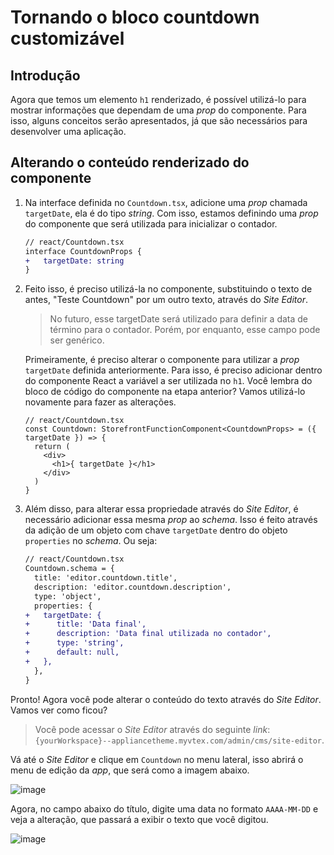 # Tornando o bloco countdown customizável

## Introdução
Agora que temos um elemento `h1` renderizado, é possível utilizá-lo para mostrar informações que dependam de uma *prop* do componente. Para isso, alguns conceitos serão apresentados, já que são necessários para desenvolver uma aplicação.

## Alterando o conteúdo renderizado do componente

1. Na interface definida no `Countdown.tsx`, adicione uma *prop* chamada `targetDate`, ela é do tipo *string*. Com isso, estamos definindo uma *prop* do componente que será utilizada para inicializar o contador.

    ```diff
    // react/Countdown.tsx
    interface CountdownProps {
    +   targetDate: string    
    }
    ```

2. Feito isso, é preciso utilizá-la no componente, substituindo o texto de antes, "Teste Countdown" por um outro texto, através do *Site Editor*. 

    >No futuro, esse targetDate será utilizado para definir a data de término para o contador. Porém, por enquanto, esse campo pode ser genérico.

    Primeiramente, é preciso alterar o componente para utilizar a *prop* `targetDate` definida anteriormente. Para isso, é preciso adicionar dentro do componente React a variável a ser utilizada no `h1`. Você lembra do bloco de código do componente na etapa anterior? Vamos utilizá-lo novamente para fazer as alterações.

    ```tsx
    // react/Countdown.tsx
    const Countdown: StorefrontFunctionComponent<CountdownProps> = ({ targetDate }) => {
      return (
        <div>
          <h1>{ targetDate }</h1>
        </div>
      ) 
    }
    ```

3. Além disso, para alterar essa propriedade através do *Site Editor*, é necessário adicionar essa mesma *prop* ao *schema*. Isso é feito através da adição de um objeto com chave `targetDate` dentro do objeto `properties` no *schema*. Ou seja:

    ```diff
    // react/Countdown.tsx
    Countdown.schema = {
      title: 'editor.countdown.title',
      description: 'editor.countdown.description',
      type: 'object',
      properties: {
    +   targetDate: {
    +      title: 'Data final',
    +      description: 'Data final utilizada no contador',
    +      type: 'string',
    +      default: null,
    +   },
      },
    }
    ```

Pronto! Agora você pode alterar o conteúdo do texto através do *Site Editor*. Vamos ver como ficou? 

> Você pode acessar o _Site Editor_ através do seguinte _link_: `{yourWorkspace}--appliancetheme.myvtex.com/admin/cms/site-editor`.

Vá até o *Site Editor* e clique em `Countdown` no menu lateral, isso abrirá o menu de edição da *app*, que será como a imagem abaixo.

![image](https://user-images.githubusercontent.com/19495917/80977387-0cd7d300-8dfb-11ea-87e4-35218eab524b.png)

Agora, no campo abaixo do título, digite uma data no formato `AAAA-MM-DD` e veja a alteração, que passará a exibir o texto que você digitou. 

![image](https://user-images.githubusercontent.com/19495917/80977331-f6ca1280-8dfa-11ea-81f6-b7b551a8c41f.png)


